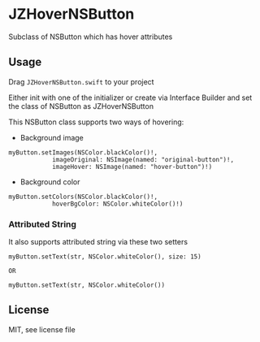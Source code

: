 # JZHoverNSButton
Subclass of NSButton which has hover attributes

## Usage
Drag `JZHoverNSButton.swift` to your project

Either init with one of the initializer or create via Interface Builder and set the class of NSButton as JZHoverNSButton

This NSButton class supports two ways of hovering: 

* Background image

```
myButton.setImages(NSColor.blackColor()!,
            imageOriginal: NSImage(named: "original-button")!,
            imageHover: NSImage(named: "hover-button")!)
```
* Background color

```
myButton.setColors(NSColor.blackColor()!,
			hoverBgColor: NSColor.whiteColor()!)
```

### Attributed String
It also supports attributed string via these two setters

```
myButton.setText(str, NSColor.whiteColor(), size: 15)

OR

myButton.setText(str, NSColor.whiteColor())
```

## License
MIT, see license file